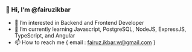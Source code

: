 ### 👋 Hi, I’m @fairuzikbar
- 👀 I’m interested in Backend and Frontend Developer
- 🌱 I’m currently learning Javascript, PostgreSQL, NodeJS, ExpressJS, TypeScript, and Angular
- 📫 How to reach me { email : fairuz.ikbar.w@gmail.com }

<!---
fairuzikbarrr/fairuzikbarrr is a ✨ special ✨ repository because its `README.md` (this file) appears on your GitHub profile.
You can click the Preview link to take a look at your changes.
--->
